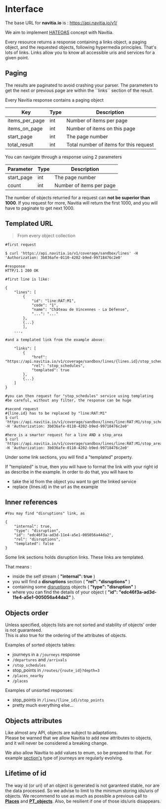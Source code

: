 Interface
=========

The base URL for **navitia.io** is :
<https://api.navitia.io/v1/>

We aim to implement [HATEOAS](http://en.wikipedia.org/wiki/HATEOAS)
concept with Navitia.

Every resource returns a response containing a links object, a paging
object, and the requested objects, following hypermedia principles.
That's lots of links. Links allow you to know all accessible uris and services for a given point.

Paging
------

<aside class="success">
    The results are paginated to avoid crashing your parser. The parameters to get the next or previous page are within the ``links`` section of the result.
</aside>

Every Navitia response contains a paging object

|Key           |Type|Description                           |
|--------------|----|--------------------------------------|
|items_per_page|int |Number of items per page              |
|items_on_page |int |Number of items on this page          |
|start_page    |int |The page number                       |
|total_result  |int |Total number of items for this request|

You can navigate through a response using 2 parameters

|Parameter |Type|Description              |
|----------|----|-------------------------|
|start_page|int |The page number          |
|count     |int |Number of items per page |

<aside class="notice">
    The number of objects returned for a request can <b>not be superior than 1000</b>. 
    If you request for more, Navitia will return the first 1000, and you will have to paginate to get next 1000.
</aside>


Templated URL
-------------

> From every object collection

``` shell
#first request

$ curl 'https://api.navitia.io/v1/coverage/sandbox/lines' -H 'Authorization: 3b036afe-0110-4202-b9ed-99718476c2e0'

#response
HTTP/1.1 200 OK

#first line is like:

{
    "lines": [
        {
            "id": "line:RAT:M1",
            "code": "1",
            "name": "Château de Vincennes - La Défense",
            "...": "..."
        },
        {...}
        ],
    ...,
 
#and a templated link from the example above:

    "links": [
        {
            "href": "https://api.navitia.io/v1/coverage/sandbox/lines/{lines.id}/stop_schedules",
            "rel": "stop_schedules",
            "templated": true
        },
        {...}
    ]
}

#you can then request for "stop_schedules" service using templating
#be careful, without any filter, the response can be huge

#second request
#{line.id} has to be replaced by "line:RAT:M1"
$ curl 'https://api.navitia.io/v1/coverage/sandbox/lines/line:RAT:M1/stop_schedules' -H 'Authorization: 3b036afe-0110-4202-b9ed-99718476c2e0'

#here is a smarter request for a line AND a stop_area
$ curl 'https://api.navitia.io/v1/coverage/sandbox/lines/line:RAT:M1/stop_areas/stop_area:RAT:SA:PLROY/stop_schedules' -H 'Authorization: 3b036afe-0110-4202-b9ed-99718476c2e0'

```

Under some link sections, you will find a "templated" property.

If "templated" is true, then you will have to format the link with your right id as describe in the example.
In order to do that, you will have to 

* take the id from the object you want to get the linked service
* replace {lines.id} in the url as the example



Inner references
----------------
``` shell
#You may find "disruptions" link, as

{
    "internal": true,
    "type": "disruption",
    "id": "edc46f3a-ad3d-11e4-a5e1-005056a44da2",
    "rel": "disruptions",
    "templated": false
}
```


Some link sections holds disruption links. These links are templated.

That means :

* inside the self stream ( **"internal": true** ) 
* you will find a **disruptions** section ( **"rel": "disruptions"** ) 
* containing some [disruptions](#disruption) objects ( **"type": "disruption"** ) 
* where you can find the details of your object ( **"id": "edc46f3a-ad3d-11e4-a5e1-005056a44da2"** ).



Objects order
-------------

Unless specified, objects lists are not sorted and stability of objects' order is not guaranteed.  
This is also true for the ordering of the attributes of objects.

Examples of sorted objects tables:

* journeys in a `/journeys` response
* `/departures` and `/arrivals`
* `/stop_schedules`
* stop_points in `/routes/{route_id}?depth=3`
* `/places_nearby`
* `/places`

Examples of unsorted responses:

* stop_points in `/lines/{line_id}/stop_points`
* pretty much everything else...



Objects attributes
------------------

Like almost any API, objects are subject to adaptations.  
Please be warned that we allow Navitia to add new attributes to objects, and it will never be considered a breaking change.

We also allow Navitia to add values to enum, so be prepared to that. For example [section's](#section) type of journeys are regularly evolving.



Lifetime of id
--------------

The way id (or uri) of an object is generated is not garanteed stable, nor are the data processed.
So we advise to limit to the minimum storing ids/uris of objects.
We recommend to use as much as possible a previous call to **[Places](#places)** and **[PT_objects](#pt-objects)**.
Also, be resilient if one of those ids/uris disappears.
